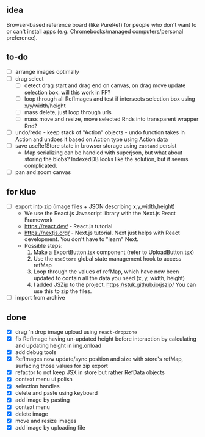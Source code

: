 ## idea

Browser-based reference board (like PureRef) for people who don't want to or can't install apps (e.g. Chromebooks/managed computers/personal preference).

## to-do

- [ ] arrange images optimally
- [ ] drag select
    - [ ] detect drag start and drag end on canvas, on drag move update selection box. will this work in FF?
    - [ ] loop through all RefImages and test if intersects selection box using x/y/width/height 
    - [ ] mass delete, just loop through urls
    - [ ] mass move and resize, move selected Rnds into transparent wrapper Rnd?
- [ ] undo/redo - keep stack of "Action" objects - undo function takes in Action and undoes it based on Action type using Action data
- [ ] save useRefStore state in browser storage using `zustand` persist
    - Map serializing can be handled with superjson, but what about storing the blobs? IndexedDB looks like the solution, but it seems complicated.
- [ ] pan and zoom canvas

## for kluo

- [ ] export into zip (image files + JSON describing x,y,width,height)
    - We use the React.js Javascript library with the Next.js React Framework
    - https://react.dev/ - React.js tutorial
    - https://nextjs.org/ - Next.js tutorial. Next just helps with React development. You don't have to "learn" Next.
    - Possible steps:
        1. Make a ExportButton.tsx component (refer to UploadButton.tsx)
        2. Use the `useStore` global state management hook to access refMap
        3. Loop through the values of refMap, which have now been updated to contain all the data you need (x, y, width, height)
        4. I added JSZip to the project. https://stuk.github.io/jszip/ You can use this to zip the files.
- [ ] import from archive

## done

- [x] drag 'n drop image upload using `react-dropzone`
- [x] fix RefImage having un-updated height before interaction by calculating and updating height in img.onload
- [x] add debug tools
- [x] RefImages now update/sync position and size with store's refMap, surfacing those values for zip export
- [x] refactor to not keep JSX in store but rather RefData objects
- [x] context menu ui polish
- [x] selection handles
- [x] delete and paste using keyboard
- [x] add image by pasting
- [x] context menu
- [x] delete image
- [x] move and resize images
- [x] add image by uploading file
